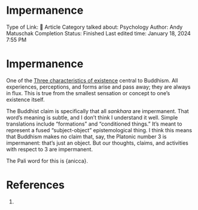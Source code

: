 # Impermanence

Type of Link: 📝 Article
Category talked about: Psychology
Author: Andy Matuschak
Completion Status: Finished
Last edited time: January 18, 2024 7:55 PM

# **Impermanence**

One of the [Three characteristics of existence](Three%20characteristics%20of%20existence.md) central to Buddhism. All experiences, perceptions, and forms arise and pass away; they are always in flux. This is true from the smallest sensation or concept to one’s existence itself.

The Buddhist claim is specifically that all *sankhara* are impermanent. That word’s meaning is subtle, and I don’t think I understand it well. Simple translations include “formations” and “conditioned things.” It’s meant to represent a fused “subject-object” epistemological thing. I think this means that Buddhism makes no claim that, say, the Platonic number 3 is impermanent: that’s just an object. But our thoughts, claims, and activities with respect to 3 are impermanent.

The Pali word for this is {anicca}.

# References

1.
